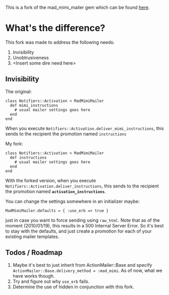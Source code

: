 This is a fork of the mad_mimi_mailer gem which can be found [here](http://github.com/redsquirrel/mad_mimi_mailer).


What's the difference?
======================

This fork was made to address the following needs:

1. Invisibility
2. Unobtrusiveness
3. &lt;Insert some dire need here&gt;
  
Invisibility
------------

The original:

    class Notifiers::Activation < MadMimiMailer
      def mimi_instructions
        # usual mailer settings goes here
      end
    end
    
When you execute `Notifiers::Activation.deliver_mimi_instructions`, this sends to the recipient the promotion named `instructions`

My fork:

    class Notifiers::Activation < MadMimiMailer
      def instructions
        # usual mailer settings goes here
      end
    end
    
With the forked version, when you execute `Notifiers::Activation.deliver_instructions`, this sends to the recipient the promotion named __`activation_instructions`__.

You can change the settings somewhere in an initializer maybe:

    MadMimiMailer.defaults = { :use_erb => true }
    
just in case you want to force sending using `raw_html`. Note that as of the moment (2010/01/19), this results in a 500 Internal Server Error. So it's best to stay with the defaults, and just create a promotion for each of your existing mailer templates.

Todos / Roadmap
---------------

1. Maybe it's best to just inherit from ActionMailer::Base and specify `ActionMailer::Base.delivery_method = :mad_mimi`. As of now, what we have works though.
2. Try and figure out why `use_erb` fails.
3. Determine the use of hidden in conjunction with this fork.
    
    
